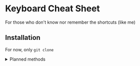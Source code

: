 # Keyboard Cheat Sheet

For those who don't know nor remember the shortcuts (like me)

## Installation

For now, only `git clone`

<details>
<summary>Planned methods</summary>
+ `Lazy.nvim`:

```lua
{
	name = "Keyboard Cheatsheet",
	dev = true,
	lazy = true,
	enabled = true,
	dependencies = {},
	opts = {}
}
```
</details>
